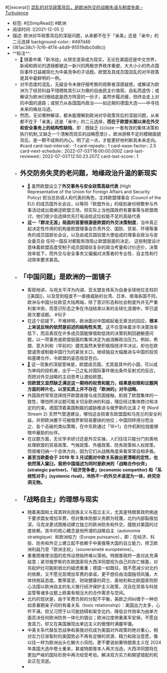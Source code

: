 #[[excerpt]] [混乱的对华政策背后，是欧洲外交的战略失语与制度失能 - Turbulence](https://turbulence.nei.st/medium/theinitium/sk8pvw0c/)

- 标签: #[[SimpRead]] #欧洲
- 阅读时间: [[2021-12-05  ]]
- 描述: 欧洲对华政策背后的深层问题，从来都不在于「亲美」还是「亲中」的二元选择
  background-color:: #497d46
- ((61ac38c1-7cf6-4f74-a4d9-95519dbc0d8c))
- ^^标注^^:
	- [📌](<http://localhost:7026/reading/80?title=混乱的对华政策背后，是欧洲外交的战略失语与制度失能 - Turbulence#id=1655556493130>) 随着中美「新冷战」从预言逐渐成为现实，无论在美国还是中文世界，新闻和舆论的透镜都被这一新兴的两极世界秩序重塑，大大小小的热点国际事件日益被简化为中美竞争的子话题。欧盟及其成员国混乱的对华政策是其中最鲜明的一例。
	- 对华态度的混乱，无疑会令未做仔细考察的观察者深感疑惑，或解读为欧洲为了经贸利益不惜牺牲其引以为傲的自由民主价值观，自私而虚伪；或解读为欧洲归根结底是西方阵营的一份子，虽然步履迟缓，但终会走上对抗中国的道路；或努力从各国国内政治——如近期的德国大选——中寻找未来的蛛丝马迹。
	- 然而，无论哪种解读，都未能理解到欧洲对华政策背后的深层问题，从来都不在于「亲美」还是「亲中」的二元选择，**而在于欧盟长期以来在外交和安全事务上的结构性缺陷**，即：既缺乏 {{cloze 一套有效的集体决策和执行机制,又缺乏一个清晰而现实的战略愿景}} 。欧洲游移不定的模糊面貌背后，是一颗不成熟的内心。明了这一点，才能更好地判断其未来走向。 #card
	  card-last-interval:: -1
	  card-repeats:: 1
	  card-ease-factor:: 2.5
	  card-next-schedule:: 2022-07-03T16:00:00.000Z
	  card-last-reviewed:: 2022-07-03T12:50:23.207Z
	  card-last-score:: 1
	- ## 外交防务失灵的老问题，地缘政治升温的新现实
		- [📌](<http://localhost:7026/reading/80?title=混乱的对华政策背后，是欧洲外交的战略失语与制度失能 - Turbulence#id=1655556882437>) 虽然欧盟设立了**外交事务与安全政策高级代表** (High Representative of the Union for Foreign Affairs and Security Policy) 担当总协调人和代表的角色，主持欧盟理事会 (Council of the EU) 的成员国外长会议，以等同「欧盟外长」的级别身份频繁参与外事活动或出面阐述欧盟立场，但实际上当他国政府有要事需与欧盟商讨，他们很少会选择优先打电话给这位权能不足的高级代表
		- **这一「群龙无首」局面的首要根源是欧盟的外交决策制度**，当中真正起决定性作用的机构是欧盟理事会负责外交、国防、贸易、环境等事务的成员国部长会议，以及由成员国驻盟大使组成的理事会政治与安全委员会 任何一国反对都能有效阻止欧盟层面的决定。 这些制度设计意味着欧盟高度受制于成员国错综复杂的政治考量和讨价还价，决策效率低下，而外交与安全事务又偏偏对决策者的专业性、自主性和行动效率要求甚高。
	- ## 「中国问题」是欧洲的一面镜子
		- 客观地讲，与视太平洋为内湖、亚太盟友体系为自身全球地位支柱的[[美国]]，以及受到程度不一直接威胁的台湾、日本、南海各国不同，欧洲与中国分处欧亚大陆两端，除了意识形态和社会制度外并无严重利害冲突，而意识形态之争在冷战结束以来的全球化浪潮中，早已退居次要话题。 #句子
		- 在这个前提下，不难辨明，欧洲面对中国崛起毫无章法的回应，**根本上来说反映的依然是前述的结构性失灵**。这不仅意味着涉华决策效率低下，而且表现在许多成员国能够借助低效的决策机制回避敏感问题，以一项事务是欧盟层面的集体决定为由消解政治压力。例如，希腊、意大利和（早前的）捷克虽然未曾积极阻挠涉华决议，却也在欧盟谴责或制裁中国行为的紧张关口，继续独自大幅推进与中国的投资和基建合作，令欧盟的姿态倍显苍白。
		- [📌](<http://localhost:7026/reading/80?title=混乱的对华政策背后，是欧洲外交的战略失语与制度失能 - Turbulence#id=1655557164919>) 这一现象的深层意味是，欧盟成员国，尤其是其中的小国，可以成为单纯的投机者，出于一己之私对国际事件做出条件反射式的反应，而把对外交战略的主动思考让渡给欧盟。
		- **但欧盟又显然缺乏满足这一期待的权责和能力，结果是权限和议题两方面的碎片化，以至实质上并不存在「欧洲的」对华战略**。
		- 外国政府常常选择绕开欧盟直接与成员国接触，削弱了欧盟集体的一致性，哪怕所涉议题可能关切全欧洲的利益，理应经过集体商讨和决定的约束。德国顶着美国制裁的威胁推进与俄罗斯的北溪 2 号 (Nord Stream 2) 天然气管道建设，哪怕这会损害东欧盟国和乌克兰的安全利益，并把欧洲置于可被俄罗斯轻易要挟的地位；中国同样用分而治之、各个击破的类似策略，在中东欧通过「16+1」合作机制拉拢能够暗中襄助的伙伴。
		- 在议题方面，无论学术研讨还是外交实操，人们往往只能分门别类地处理欧盟的贸易政策、气候政策、外援政策、防务政策和人权政策，而很难归纳一个总体方向，因为它们从战略角度来看常常自相矛盾。
		- **甚至当欧委会于 2019 年 3 月试图对中欧关系做出更清晰的定性，也依然落入窠臼，竟把中国描述为同时是欧洲的「战略合作伙伴」(strategic partner)、「经济竞争者」(economic competitor) 和「系统性对手」(systemic rival)，冷热不一的外交术语混为一体，终究空洞无物。**
	- ## 「战略自主」的理想与现实
		- 随着美国和土耳其转向民族主义与孤立主义，尤其是特朗普政府痴迷于要求盟友增加军费，但对集体防御义务颇为轻蔑，北约内部裂痕加深，马克龙更试图推动建立独立的欧洲防务和外交，摆脱对美国的过度依赖。其中的核心概念是他所谓的战略自主（autonomie stratégique）和欧洲权力（Europe puissance），即：在经济、科技、防务和外交上建立起不依赖于中美俄等大国的自立能力，捍卫欧洲利益乃至「欧洲主权」（souveraineté européenne）。
		- 重重困难使法国的宏伟设想始终难以落地。特朗普政府一直对此充满敌意；紧邻俄罗斯的东欧国家将大西洋同盟视为自己的存亡根基，对另起炉灶可能削弱北约疑虑重重；德国一如既往，既不愿减少对北约的依赖，又不愿兑现增加军费的承诺，更不想任由法国独领风骚，大体持拖延态度。繁荣富足、财政健康的荷兰、奥地利和北欧国家则担心法国以欧洲自主的名义推行经济保护主义政策，况且在贸易与科技监管等诸多议题上欧美有相当大的合作需求与空间。
		- 北约的现状是，由于军费负担的分配不平衡，美欧之间纠缠于一种仿如青春期亲子间的有毒关系（toxic relationship）：美国出力太多，心怀不满，但又习惯于以可能妨碍和架空北约、降低合作效率为由单方面否决任何欧洲防务一体化的倡议；欧洲过度倚重美军安保，不愿自食其力，却又在美国展现出单边主义的傲慢时满腹牢骚。
		- 中美关系代替反恐战争和美俄对抗成为美国对外政策的绝对重心，相对实力日渐掣肘的美国势必不再有足够的资源、精力和政治意愿，像以往一样为欧洲出头化解大小风险。更不要说如果特朗普主义在 2024 年美国大选中卷土重来，甚或特朗普本人再次当选，大西洋同盟将在更加严峻的国际形势中再次经受考验。解决双方实力和期望错配的机会正在流逝。
		-